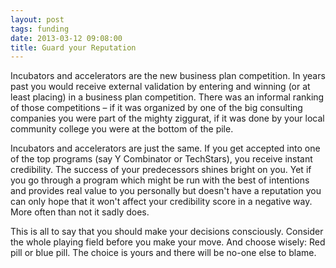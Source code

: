 ```yaml
---
layout: post
tags: funding
date: 2013-03-12 09:08:00
title: Guard your Reputation
---
```

Incubators and accelerators are the new business plan competition. In years past you would receive external validation by entering and winning (or at least placing) in a business plan competition. There was an informal ranking of those competitions – if it was organized by one of the big consulting companies you were part of the mighty ziggurat, if it was done by your local community college you were at the bottom of the pile.

Incubators and accelerators are just the same. If you get accepted into one of the top programs (say Y Combinator or TechStars), you receive instant credibility. The success of your predecessors shines bright on you. Yet if you go through a program which might be run with the best of intentions and provides real value to you personally but doesn't have a reputation you can only hope that it won't affect your credibility score in a negative way. More often than not it sadly does.

This is all to say that you should make your decisions consciously. Consider the whole playing field before you make your move. And choose wisely: Red pill or blue pill. The choice is yours and there will be no-one else to blame.